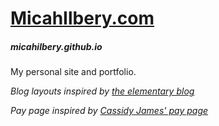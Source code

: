 # [MicahIlbery.com](https://micahilbery.com)
##### _micahilbery.github.io_

My personal site and portfolio.

_Blog layouts inspired by [the elementary blog](https://blog.elementary.io/)_

_Pay page inspired by [Cassidy James' pay page](https://cassidyjames.com/pay)_
